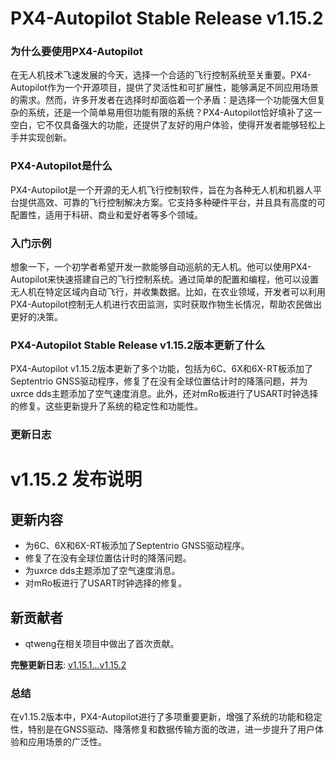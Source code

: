 # PX4-Autopilot Stable Release v1.15.2
### 为什么要使用PX4-Autopilot

在无人机技术飞速发展的今天，选择一个合适的飞行控制系统至关重要。PX4-Autopilot作为一个开源项目，提供了灵活性和可扩展性，能够满足不同应用场景的需求。然而，许多开发者在选择时却面临着一个矛盾：是选择一个功能强大但复杂的系统，还是一个简单易用但功能有限的系统？PX4-Autopilot恰好填补了这一空白，它不仅具备强大的功能，还提供了友好的用户体验，使得开发者能够轻松上手并实现创新。

### PX4-Autopilot是什么

PX4-Autopilot是一个开源的无人机飞行控制软件，旨在为各种无人机和机器人平台提供高效、可靠的飞行控制解决方案。它支持多种硬件平台，并且具有高度的可配置性，适用于科研、商业和爱好者等多个领域。

### 入门示例

想象一下，一个初学者希望开发一款能够自动巡航的无人机。他可以使用PX4-Autopilot来快速搭建自己的飞行控制系统。通过简单的配置和编程，他可以设置无人机在特定区域内自动飞行，并收集数据。比如，在农业领域，开发者可以利用PX4-Autopilot控制无人机进行农田监测，实时获取作物生长情况，帮助农民做出更好的决策。

### PX4-Autopilot Stable Release v1.15.2版本更新了什么

PX4-Autopilot v1.15.2版本更新了多个功能，包括为6C、6X和6X-RT板添加了Septentrio GNSS驱动程序，修复了在没有全球位置估计时的降落问题，并为uxrce dds主题添加了空气速度消息。此外，还对mRo板进行了USART时钟选择的修复。这些更新提升了系统的稳定性和功能性。

### 更新日志

# v1.15.2 发布说明

## 更新内容
- 为6C、6X和6X-RT板添加了Septentrio GNSS驱动程序。
- 修复了在没有全球位置估计时的降落问题。
- 为uxrce dds主题添加了空气速度消息。
- 对mRo板进行了USART时钟选择的修复。

## 新贡献者
- qtweng在相关项目中做出了首次贡献。

**完整更新日志**: [v1.15.1...v1.15.2](https://github.com/PX4/PX4-Autopilot/compare/v1.15.1...v1.15.2)

### 总结

在v1.15.2版本中，PX4-Autopilot进行了多项重要更新，增强了系统的功能和稳定性，特别是在GNSS驱动、降落修复和数据传输方面的改进，进一步提升了用户体验和应用场景的广泛性。